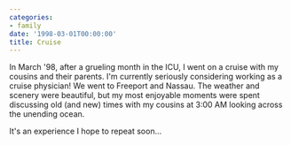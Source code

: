 ```yaml
---
categories:
- family
date: '1998-03-01T00:00:00'
title: Cruise
---
```


In March '98, after a grueling month in the ICU, I went on a cruise with my
cousins and their parents. I'm currently seriously considering working as a
cruise physician! We went to Freeport and Nassau. The weather and scenery
were beautiful, but my most enjoyable moments were spent discussing old
(and new) times with my cousins at 3:00 AM looking across the unending
ocean.

It's an experience I hope to repeat soon...
